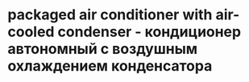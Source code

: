 # packaged air conditioner with air-cooled condenser - кондиционер автономный с воздушным охлаждением конденсатора
